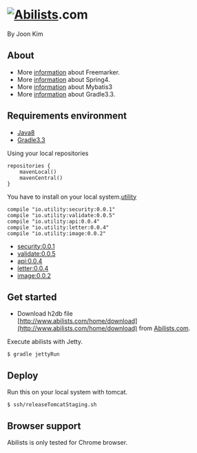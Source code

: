 # <a href="http://www.abilists.com" ><img src="https://github.com/minziappa/abilists_client/blob/master/src/main/webapp/static/apps/img/abilists/logo01.png" alt="Abilists"></a>.com

By Joon Kim

## About
* More [information](http://freemarker.org) about Freemarker.
* More [information](http://projects.spring.io/spring-framework) about Spring4.
* More [information](http://blog.mybatis.org) about Mybatis3
* More [information](https://www.gradle.org) about Gradle3.3.

## Requirements environment 

* [Java8](http://www.oracle.com/technetwork/java/javase/downloads/index.html)
* [Gradle3.3](https://services.gradle.org/distributions/gradle-3.3-all.zip)

Using your local repositories
```
repositories {
    mavenLocal()
    mavenCentral()
}
```

You have to install on your local system.[utility](https://github.com/abilists/image_utility)
```
compile "io.utility:security:0.0.1"
compile "io.utility:validate:0.0.5"
compile "io.utility:api:0.0.4"
compile "io.utility:letter:0.0.4"
compile "io.utility:image:0.0.2"
```
* [security:0.0.1](https://github.com/abilists/api_security)
* [validate:0.0.5](https://github.com/abilists/validate_utility)
* [api:0.0.4](https://github.com/abilists/api_utility)
* [letter:0.0.4](https://github.com/abilists/letter_utility)
* [image:0.0.2](https://github.com/abilists/image_utility)

## Get started

* Download h2db file  
[http://www.abilists.com/home/download](http://www.abilists.com/home/download) from [Abilists.com](http://www.abilists.com).

Execute abilists with Jetty.
```
$ gradle jettyRun
```

## Deploy
Run this on your local system with tomcat.
```
$ ssh/releaseTomcatStaging.sh
```
## Browser support
Abilists is only tested for Chrome browser.
